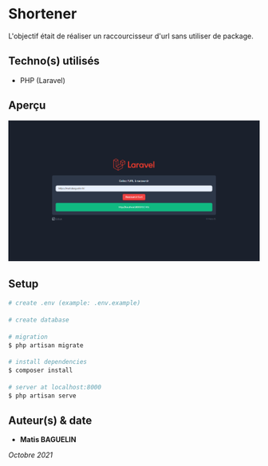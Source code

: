 # Shortener

L'objectif était de réaliser un raccourcisseur d'url sans utiliser de package.


## Techno(s) utilisés 

* PHP (Laravel)


## Aperçu

![page accueil](/public/preview.PNG)


## Setup

```bash
# create .env (example: .env.example)

# create database

# migration
$ php artisan migrate

# install dependencies
$ composer install

# server at localhost:8000
$ php artisan serve
```


## Auteur(s) & date

* **Matis BAGUELIN**

*Octobre 2021*
